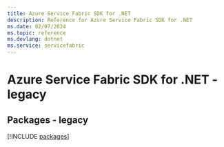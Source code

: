 ```yaml
---
title: Azure Service Fabric SDK for .NET
description: Reference for Azure Service Fabric SDK for .NET
ms.date: 02/07/2024
ms.topic: reference
ms.devlang: dotnet
ms.service: servicefabric
---
```

# Azure Service Fabric SDK for .NET - legacy
## Packages - legacy
[!INCLUDE [packages](service-fabric-index.md)]